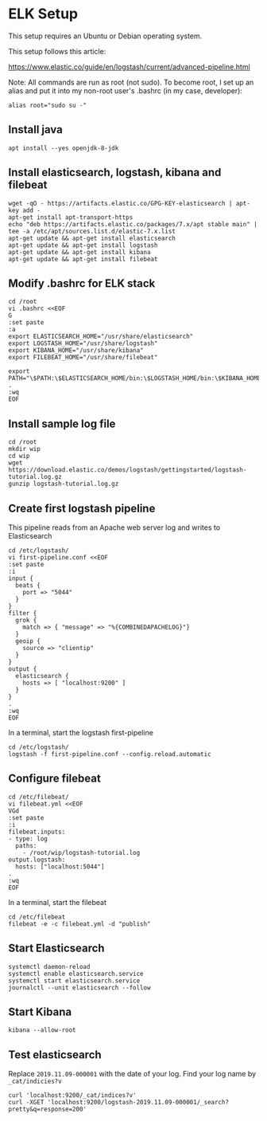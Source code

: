 # ELK Setup

This setup requires an Ubuntu or Debian operating system.

This setup follows this article:

https://www.elastic.co/guide/en/logstash/current/advanced-pipeline.html

Note: All commands are run as root (not sudo). To become root, I set up an alias and put it into my non-root user's .bashrc (in my case, developer):

```
alias root="sudo su -"
```

## Install java
```
apt install --yes openjdk-8-jdk
```

## Install elasticsearch, logstash, kibana and filebeat
```
wget -qO - https://artifacts.elastic.co/GPG-KEY-elasticsearch | apt-key add -
apt-get install apt-transport-https
echo "deb https://artifacts.elastic.co/packages/7.x/apt stable main" | tee -a /etc/apt/sources.list.d/elastic-7.x.list
apt-get update && apt-get install elasticsearch
apt-get update && apt-get install logstash
apt-get update && apt-get install kibana
apt-get update && apt-get install filebeat
```

## Modify .bashrc for ELK stack

```
cd /root
vi .bashrc <<EOF
G
:set paste
:a
export ELASTICSEARCH_HOME="/usr/share/elasticsearch"
export LOGSTASH_HOME="/usr/share/logstash"
export KIBANA_HOME="/usr/share/kibana"
export FILEBEAT_HOME="/usr/share/filebeat"

export PATH="\$PATH:\$ELASTICSEARCH_HOME/bin:\$LOGSTASH_HOME/bin:\$KIBANA_HOME/bin:\$FILEBEAT_HOME/bin"
.
:wq
EOF
```


## Install sample log file

```
cd /root
mkdir wip
cd wip
wget https://download.elastic.co/demos/logstash/gettingstarted/logstash-tutorial.log.gz
gunzip logstash-tutorial.log.gz
```

## Create first logstash pipeline

This pipeline reads from an Apache web server log and writes to Elasticsearch

```
cd /etc/logstash/
vi first-pipeline.conf <<EOF
:set paste
:i
input {
  beats {
    port => "5044"
  }
}
filter {
  grok {
    match => { "message" => "%{COMBINEDAPACHELOG}"}
  }
  geoip {
    source => "clientip"
  }
}
output {
  elasticsearch {
    hosts => [ "localhost:9200" ]
  }
}
.
:wq
EOF
```

In a terminal, start the logstash first-pipeline

```
cd /etc/logstash/
logstash -f first-pipeline.conf --config.reload.automatic
```

## Configure filebeat

```
cd /etc/filebeat/
vi filebeat.yml <<EOF
VGd
:set paste
:i
filebeat.inputs:
- type: log
  paths:
    - /root/wip/logstash-tutorial.log 
output.logstash:
  hosts: ["localhost:5044"]
.
:wq
EOF
```

In a terminal, start the filebeat

```
cd /etc/filebeat
filebeat -e -c filebeat.yml -d "publish"
```

## Start Elasticsearch

```
systemctl daemon-reload
systemctl enable elasticsearch.service
systemctl start elasticsearch.service
journalctl --unit elasticsearch --follow
```

## Start Kibana

```
kibana --allow-root
```

## Test elasticsearch

Replace `2019.11.09-000001` with the date of your log. Find your log name by `_cat/indicies?v`

```
curl 'localhost:9200/_cat/indices?v'
curl -XGET 'localhost:9200/logstash-2019.11.09-000001/_search?pretty&q=response=200'
```
